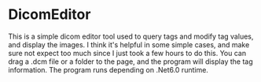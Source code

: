 # DicomEditor
This is a simple dicom editor tool used to query tags and modify tag values, and display the images.
I think it's helpful in some simple cases, and make sure not expect too much since I just took a few hours to do this.
You can drag a .dcm file or a folder to the page, and the program will display the tag information.
The program runs depending on .Net6.0 runtime.
